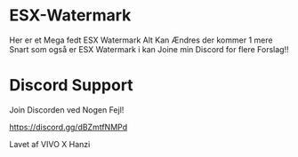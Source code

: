 # ESX-Watermark
Her er et Mega fedt ESX Watermark Alt Kan Ændres der kommer 1 mere Snart som også er ESX Watermark i kan Joine min Discord for flere Forslag!!

# Discord Support

Join Discorden ved Nogen Fejl!

https://discord.gg/dBZmtfNMPd

Lavet af VIVO X Hanzi
